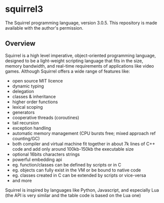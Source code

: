 squirrel3
=========

The Squirrel programming language, version 3.0.5. This repository is made available with the author's permission.

## Overview ##

Squirrel is a high level imperative, object-oriented programming language, designed to be a light-weight 
scripting language that fits in the size, memory bandwidth, and real-time requirements of applications like 
video games. Although Squirrel offers a wide range of features like:

* open source MIT licence
* dynamic typing
* delegation
* classes & inheritance
* higher order functions
* lexical scoping
* generators
* cooperative threads (coroutines) 
* tail recursion
* exception handling
* automatic memory management (CPU bursts free; mixed approach ref counting/GC)
* both compiler and virtual machine fit together in about 7k lines of C++ code and add only around 100kb-150kb the executable size
* optional 16bits characters strings
* powerful embedding api
 * eg. function/classes can be defined by scripts or in C
 * eg. objects can fully exist in the VM or be bound to native code
 * eg. classes created in C can be extended by scripts or vice-versa
* and more

Squirrel is inspired by languages like Python, Javascript, and especially Lua (the API is very similar and the 
table code is based on the Lua one)
